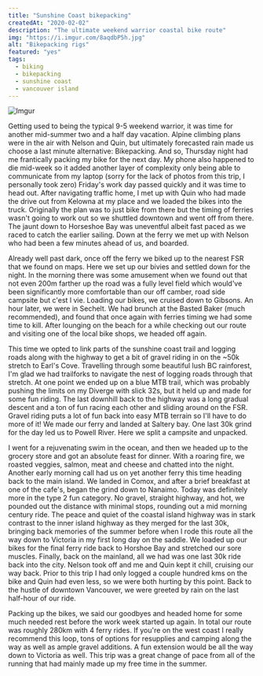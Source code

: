 ```yaml
---
title: "Sunshine Coast bikepacking"
createdAt: "2020-02-02"
description: "The ultimate weekend warrior coastal bike route"
img: "https://i.imgur.com/8aqdbP5h.jpg"
alt: "Bikepacking rigs"
featured: "yes"
tags:
  - biking
  - bikepacking
  - sunshine coast
  - vancouver island
---
```


![Imgur](https://i.imgur.com/8aqdbP5h.jpg)

Getting used to being the typical 9-5 weekend warrior, it was time for another mid-summer two and a half day vacation. Alpine climbing plans were in the air with Nelson and Quin, but ultimately forecasted rain made us choose a last minute alternative: Bikepacking. And so, Thursday night had me frantically packing my bike for the next day. My phone also happened to die mid-week so it added another layer of complexity only being able to communicate from my laptop (sorry for the lack of photos from this trip, I personally took zero) Friday's work day passed quickly and it was time to head out. After navigating traffic home, I met up with Quin who had made the drive out from Kelowna at my place and we loaded the bikes into the truck. Originally the plan was to just bike from there but the timing of ferries wasn't going to work out so we shuttled downtown and went off from there. The jaunt down to Horseshoe Bay was uneventful albeit fast paced as we raced to catch the earlier sailing. Down at the ferry we met up with Nelson who had been a few minutes ahead of us, and boarded.

Already well past dark, once off the ferry we biked up to the nearest FSR that we found on maps. Here we set up our bivies and settled down for the night. In the morning there was some amusement when we found out that not even 200m farther up the road was a fully level field which would've been significantly more comfortable than our off camber, road side campsite but c'est l vie. Loading our bikes, we cruised down to Gibsons. An hour later, we were in Sechelt. We had brunch at the Basted Baker (much recommended), and found that once again with ferries timing we had some time to kill. After lounging on the beach for a while checking out our route and visiting one of the local bike shops, we headed off again.

This time we opted to link parts of the sunshine coast trail and logging roads along with the highway to get a bit of gravel riding in on the ~50k stretch to Earl's Cove. Travelling through some beautiful lush BC rainforest, I'm glad we had trailforks to navigate the nest of logging roads through that stretch. At one point we ended up on a blue MTB trail, which was probably pushing the limits on my Diverge with slick 32s, but it held up and made for some fun riding. The last downhill back to the highway was a long gradual descent and a ton of fun racing each other and sliding around on the FSR. Gravel riding puts a lot of fun back into easy MTB terrain so I'll have to do more of it! We made our ferry and landed at Saltery bay. One last 30k grind for the day led us to Powell River. Here we split a campsite and unpacked.

I went for a rejuvenating swim in the ocean, and then we headed up to the grocery store and got an absolute feast for dinner. With a roaring fire, we roasted veggies, salmon, meat and cheese and chatted into the night. Another early morning call had us on yet another ferry this time heading back to the main island. We landed in Comox, and after a brief breakfast at one of the cafe's, began the grind down to Nanaimo. Today was definitely more in the type 2 fun category. No gravel, straight highway, and hot, we pounded out the distance with minimal stops, rounding out a mid morning century ride. The peace and quiet of the coastal island highway was in stark contrast to the inner island highway as they merged for the last 30k, bringing back memories of the summer before when I rode this route all the way down to Victoria in my first long day on the saddle. We loaded up our bikes for the final ferry ride back to Horshoe Bay and stretched our sore muscles. Finally, back on the mainland, all we had was one last 30k ride back into the city. Nelson took off and me and Quin kept it chill, cruising our way back. Prior to this trip I had only logged a couple hundred kms on the bike and Quin had even less, so we were both hurting by this point. Back to the hustle of downtown Vancouver, we were greeted by rain on the last half-hour of our ride.

Packing up the bikes, we said our goodbyes and headed home for some much needed rest before the work week started up again. In total our route was roughly 280km with 4 ferry rides. If you're on the west coast I really recommend this loop, tons of options for resupplies and camping along the way as well as ample gravel additions. A fun extension would be all the way down to Victoria as well. This trip was a great change of pace from all of the running that had mainly made up my free time in the summer.
